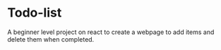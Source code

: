 # Todo-list
A beginner level project on react to create a webpage to add items and delete them when completed.
